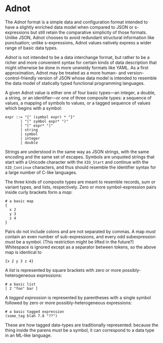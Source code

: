 # Adnot

The *Adnot* format is a simple data and configuration format intended
to have a slightly enriched data model when compared to JSON or
s-expressions but still retain the comparative simplicity of those
formats. Unlike JSON, Adnot chooses to avoid redundant structural
information like punctuation; unlike s-expressions, Adnot values
natively express a wider range of basic data types.

*Adnot* is not intended to be a data interchange format, but rather to
be a richer and more convenient syntax for certain kinds of data
description that might otherwise be done in more unwieldy formats like
YAML. As a first approximation, Adnot may be treated as a more human-
and version-control-friendly version of JSON whose data model is
intended to resemble the data model of statically typed functional
programming languages.

A given Adnot value is either one of four basic types—an integer, a
double, a string, or an identifier—or one of three composite types: a
sequence of values, a mapping of symbols to values, or a tagged
sequence of values which begins with a symbol:

```
expr ::= "{" (symbol expr) * "}"
       | "(" symbol expr* ")"
       | "[" expr* "]"
       | string
       | symbol
       | integer
       | double
```

Strings are understood in the same way as JSON strings, with the same
encoding and the same set of escapes. Symbols are unquoted strings
that start with a Unicode character with the `XID_Start` and continue
with the `XID_Continue` characters, and thus should resemble the
identifier syntax for a large number of C-like languages.

The three kinds of composite types are meant to resemble records, sum
or variant types, and lists, respectively. Zero or more
symbol-expression pairs inside curly brackets form a _map_:

```
# a basic map
{
  x 2
  y 3
  z 4
}
```

Pairs do not include colons and are not separated by commas. A map
_must_ contain an even number of sub-expressions, and every odd
subexpression _must_ be a symbol. (This restriction might be lifted in
the future?) Whitespace is ignored except as a separator between
tokens, so the above map is identical to

```
{x 2 y 3 z 4}
```

A _list_ is represented by square brackets with zero or more
possibly-heterogeneous expressions:

```
# a basic list
[ 2 "foo" bar ]
```

A _tagged expression_ is represented by parentheses with a single
symbol followed by zero or more possibly-heterogeneous expressions:

```
# a basic tagged expression
(some_tag blah 7.8 "??")
```

These are how tagged data-types are traditionally represented: because
the thing inside the parens _must_ be a symbol, it can correspond to a
data type in an ML-like language.
